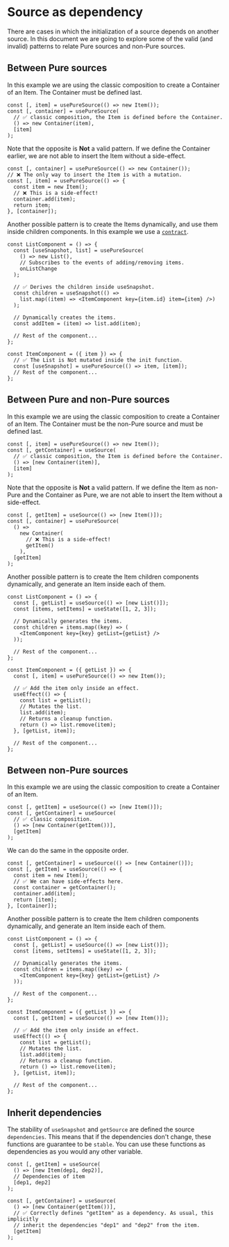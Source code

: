 # Source as dependency

There are cases in which the initialization of a source depends on another source. In this document we are going to explore some of the valid (and invalid) patterns to relate Pure sources and non-Pure sources.

## Between Pure sources

In this example we are using the classic composition to create a Container of an Item. The Container must be defined last.

```tsx {3-5}
const [, item] = usePureSource(() => new Item());
const [, container] = usePureSource(
  // ✅ classic composition, the Item is defined before the Container.
  () => new Container(item),
  [item]
);
```

Note that the opposite is **Not** a valid pattern. If we define the Container earlier, we are not able to insert the Item without a side-effect.

```tsx {5-6}
const [, container] = usePureSource(() => new Container());
// ❌ The only way to insert the Item is with a mutation.
const [, item] = usePureSource(() => {
  const item = new Item();
  // ❌ This is a side-effect!
  container.add(item);
  return item;
}, [container]);
```

Another possible pattern is to create the Items dynamically, and use them inside children components. In this example we use a [`contract`](./use-pure-source.md#contracts-avoid-comparing-snapshots).

```tsx {8-11}
const ListComponent = () => {
  const [useSnapshot, list] = usePureSource(
    () => new List(),
    // Subscribes to the events of adding/removing items.
    onListChange
  );

  // ✅ Derives the children inside useSnapshot.
  const children = useSnapshot(() =>
    list.map((item) => <ItemComponent key={item.id} item={item} />)
  );

  // Dynamically creates the items.
  const addItem = (item) => list.add(item);

  // Rest of the component...
};
```

```tsx {2-3}
const ItemComponent = ({ item }) => {
  // ✅ The List is Not mutated inside the init function.
  const [useSnapshot] = usePureSource(() => item, [item]);
  // Rest of the component...
};
```

## Between Pure and non-Pure sources

In this example we are using the classic composition to create a Container of an Item. The Container must be the non-Pure source and must be defined last.

```tsx {3-5}
const [, item] = usePureSource(() => new Item());
const [, getContainer] = useSource(
  // ✅ classic composition, the Item is defined before the Container.
  () => [new Container(item)],
  [item]
);
```

Note that the opposite is **Not** a valid pattern. If we define the Item as non-Pure and the Container as Pure, we are not able to insert the Item without a side-effect.

```tsx {5-6}
const [, getItem] = useSource(() => [new Item()]);
const [, container] = usePureSource(
  () =>
    new Container(
      // ❌ This is a side-effect!
      getItem()
    ),
  [getItem]
);
```

Another possible pattern is to create the Item children components dynamically, and generate an Item inside each of them.

```tsx
const ListComponent = () => {
  const [, getList] = useSource(() => [new List()]);
  const [items, setItems] = useState([1, 2, 3]);

  // Dynamically generates the items.
  const children = items.map((key) => (
    <ItemComponent key={key} getList={getList} />
  ));

  // Rest of the component...
};
```

```tsx {4-11}
const ItemComponent = ({ getList }) => {
  const [, item] = usePureSource(() => new Item());

  // ✅ Add the item only inside an effect.
  useEffect(() => {
    const list = getList();
    // Mutates the list.
    list.add(item);
    // Returns a cleanup function.
    return () => list.remove(item);
  }, [getList, item]);

  // Rest of the component...
};
```

## Between non-Pure sources

In this example we are using the classic composition to create a Container of an Item.

```tsx {3-5}
const [, getItem] = useSource(() => [new Item()]);
const [, getContainer] = useSource(
  // ✅ classic composition.
  () => [new Container(getItem())],
  [getItem]
);
```

We can do the same in the opposite order.

```tsx {4-6}
const [, getContainer] = useSource(() => [new Container()]);
const [, getItem] = useSource(() => {
  const item = new Item();
  // ✅ We can have side-effects here.
  const container = getContainer();
  container.add(item);
  return [item];
}, [container]);
```

Another possible pattern is to create the Item children components dynamically, and generate an Item inside each of them.

```tsx
const ListComponent = () => {
  const [, getList] = useSource(() => [new List()]);
  const [items, setItems] = useState([1, 2, 3]);

  // Dynamically generates the items.
  const children = items.map((key) => (
    <ItemComponent key={key} getList={getList} />
  ));

  // Rest of the component...
};
```

```tsx {4-11}
const ItemComponent = ({ getList }) => {
  const [, getItem] = useSource(() => [new Item()]);

  // ✅ Add the item only inside an effect.
  useEffect(() => {
    const list = getList();
    // Mutates the list.
    list.add(item);
    // Returns a cleanup function.
    return () => list.remove(item);
  }, [getList, item]);

  // Rest of the component...
};
```

## Inherit dependencies

The stability of `useSnapshot` and `getSource` are defined the source `dependencies`. This means that if the dependencies don't change, these functions are guarantee to be `stable`. You can use these functions as dependencies as you would any other variable.

```tsx {9-11}
const [, getItem] = useSource(
  () => [new Item(dep1, dep2)],
  // Dependencies of item
  [dep1, dep2]
);

const [, getContainer] = useSource(
  () => [new Container(getItem())],
  // ✅ Correctly defines "getItem" as a dependency. As usual, this implicitly
  // inherit the dependencies "dep1" and "dep2" from the item.
  [getItem]
);
```
